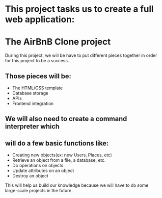 # This project tasks us to create a full web application:
# The AirBnB Clone project

During this project, we will be have to put different 
pieces together in order for this project to be a 
success. 

## Those pieces will be:
- The HTML/CSS template
- Database storage
- APIs
- Frontend integration

## We will also need to create a command interpreter which
## will do a few basic functions like:
- Creating new objects(ex: new Users, Places, etc)
- Retrieve an object from a file, a database, etc.
- Do operations on objects
- Update attributes on an object
- Destroy an object

This will help us build our knowledge because we will have
to do some large-scale projects in the future.
